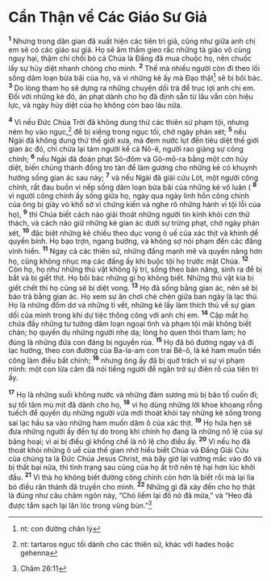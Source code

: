# Cẩn Thận về Các Giáo Sư Giả
<sup><b>1</b></sup> Nhưng trong dân gian đã xuất hiện các tiên tri giả, cũng như giữa anh chị em sẽ có các giáo sư giả. Họ sẽ âm thầm gieo rắc những tà giáo vô cùng nguy hại, thậm chí chối bỏ cả Chúa là Đấng đã mua chuộc họ, nên chuốc lấy sự hủy diệt nhanh chóng cho mình. <sup><b>2</b></sup> Thế mà nhiều người còn đi theo lối sống dâm loạn bừa bãi của họ, và vì những kẻ ấy mà Đạo thật[^1] sẽ bị bôi bác. <sup><b>3</b></sup> Do lòng tham họ sẽ dựng ra những chuyện dối trá để trục lợi anh chị em. Đối với những kẻ đó, án phạt dành cho họ đã định sẵn từ lâu vẫn còn hiệu lực, và ngày hủy diệt của họ không còn bao lâu nữa.

<sup><b>4</b></sup> Vì nếu Đức Chúa Trời đã không dung thứ các thiên sứ phạm tội, nhưng ném họ vào ngục,[^2] để bị xiềng trong ngục tối, chờ ngày phán xét; <sup><b>5</b></sup> nếu Ngài đã không dung thứ thế giới xưa, mà đem nước lụt đến tiêu diệt thế giới gian ác đó, chỉ chừa lại tám người kể cả Nô-ê, người rao giảng sự công chính; <sup><b>6</b></sup> nếu Ngài đã đoán phạt Sô-đôm và Gô-mô-ra bằng một cơn hủy diệt, biến chúng thành đống tro tàn để làm gương cho những kẻ có khuynh hướng sống gian ác sau này; <sup><b>7</b></sup> và nếu Ngài đã giải cứu Lót, một người công chính, rất đau buồn vì nếp sống dâm loạn bừa bãi của những kẻ vô luân ( <sup><b>8</b></sup> vì người công chính ấy sống giữa họ, ngày qua ngày linh hồn công chính của ông bị giày vò khổ sở vì chứng kiến và nghe rõ những hành vi tội lỗi của họ), <sup><b>9</b></sup> thì Chúa biết cách nào giải thoát những người tin kính khỏi cơn thử thách, và cách nào giữ những kẻ gian ác dưới sự trừng phạt, chờ ngày phán xét, <sup><b>10</b></sup> đặc biệt những kẻ chiều theo dục vọng ô uế của xác thịt và khinh dể quyền bính. Họ bạo trợn, ngang bướng, và không sợ nói phạm đến các đấng vinh hiển. <sup><b>11</b></sup> Ngay cả các thiên sứ, những đấng mạnh mẽ và quyền năng hơn họ, cũng không nhục mạ các đấng ấy khi buộc tội họ trước mặt Chúa. <sup><b>12</b></sup> Còn họ, họ như những thú vật không lý trí, sống theo bản năng, sinh ra để bị bắt và bị giết thịt. Họ bôi bác những gì họ không biết. Những thú vật kia bị giết chết thì họ cũng sẽ bị diệt vong. <sup><b>13</b></sup> Họ đã sống bằng gian ác, nên sẽ bị báo trả bằng gian ác. Họ xem sự ăn chơi chè chén giữa ban ngày là lạc thú. Họ là những đốm dơ và những tì vết, những kẻ lấy làm thích thú về sự gian dối của mình trong khi dự tiệc thông công với anh chị em. <sup><b>14</b></sup> Cặp mắt họ chứa đầy những tư tưởng dâm loạn ngoại tình và phạm tội mãi không biết chán; họ quyến dụ những người nhẹ dạ; lòng họ quen thói tham lam; họ đúng là những đứa con đáng bị nguyền rủa. <sup><b>15</b></sup> Họ đã bỏ đường ngay và đi lạc hướng, theo con đường của Ba-la-am con trai Bê-ô, là kẻ ham muốn tiền công làm điều bất chính; <sup><b>16</b></sup> nhưng ông ấy đã bị quở trách vì sự vi phạm mình: một con lừa câm đã nói tiếng người để ngăn trở sự điên rồ của tiên tri ấy.

<sup><b>17</b></sup> Họ là những suối không nước và những đám sương mù bị bão tố cuốn đi; sự tối tăm mù mịt đã dành cho họ, <sup><b>18</b></sup> vì họ dùng những lời khoe khoang rỗng tuếch để quyến dụ những người vừa mới thoát khỏi tay những kẻ sống trong sai lạc hầu sa vào những ham muốn dâm ô của xác thịt. <sup><b>19</b></sup> Họ hứa hẹn sẽ đưa những người ấy đến tự do trong khi chính họ đang là những nô lệ của sự băng hoại; vì ai bị điều gì khống chế là nô lệ cho điều ấy. <sup><b>20</b></sup> Vì nếu họ đã thoát khỏi những ô uế của thế gian nhờ hiểu biết Chúa và Đấng Giải Cứu của chúng ta là Đức Chúa Jesus Christ, mà bây giờ lại vướng mắc vào đó và bị thất bại nữa, thì tình trạng sau cùng của họ ắt trở nên tệ hại hơn lúc khởi đầu. <sup><b>21</b></sup> Vì thà họ không biết đường công chính còn hơn là biết rồi mà lại lìa bỏ điều răn thánh đã truyền cho mình. <sup><b>22</b></sup> Những gì đã xảy đến cho họ thật là đúng như câu châm ngôn này, “Chó liếm lại đồ nó đã mửa,” và “Heo đã được tắm sạch lại lăn lóc trong vũng bùn.”[^3]

[^1]: nt: con đường chân lý
[^2]: nt: tartaros ngục tối dành cho các thiên sứ, khác với hades hoặc gehenna
[^3]: Châm 26:11